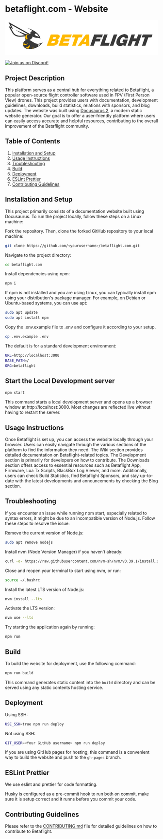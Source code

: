 # betaflight.com - Website

![Betaflight](/static/img/bf_logo.png)

[![Join us on Discord!](https://img.shields.io/discord/868013470023548938)](https://discord.gg/n4E6ak4u3c)

## Project Description

This platform serves as a central hub for everything related to Betaflight, a popular open-source flight controller software used in FPV (First Person View) drones. This project provides users with documentation, development guidelines, downloads, build statistics, relations with sponsors, and blog updates. The website was built using [Docusaurus 2](https://docusaurus.io/), a modern static website generator. Our goal is to offer a user-friendly platform where users can easily access accurate and helpful resources, contributing to the overall improvement of the Betaflight community.

## Table of Contents

1. [Installation and Setup](#installation-and-setup)
2. [Usage Instructions](#usage-instructions)
3. [Troubleshooting](#troubleshooting)
4. [Build](#build)
5. [Deployment](#deployment)
6. [ESLint Prettier](#eslint-prettier)
7. [Contributing Guidelines](#contributing-guidelines)

## Installation and Setup

This project primarily consists of a documentation website built using Docusaurus. To run the project locally, follow these steps on a Linux machine:

Fork the repository. Then, clone the forked GitHub repository to your local machine:

```bash
git clone https://github.com/<yourusername>/betaflight.com.git
```

Navigate to the project directory:

```bash
cd betaflight.com
```

Install dependencies using npm:

```bash
npm i
```

If npm is not installed and you are using Linux, you can typically install npm using your distribution's package manager. For example, on Debian or Ubuntu-based systems, you can use apt:

```bash
sudo apt update
sudo apt install npm
```

Copy the .env.example file to .env and configure it according to your setup.

```bash
cp .env.example .env
```

The default is for a standard development environment:

```bash
URL=http://localhost:3000
BASE_PATH=/
ORG=betaflight
```

## Start the Local Development server

```bash
npm start
```

This command starts a local development server and opens up a browser window at http://localhost:3000. Most changes are reflected live without having to restart the server.

## Usage Instructions

Once Betaflight is set up, you can access the website locally through your browser. Users can easily navigate through the various sections of the platform to find the information they need. The Wiki section provides detailed documentation on Betaflight-related topics. The Development section is primarily for developers on how to contribute. The Downloads section offers access to essential resources such as Betaflight App, Firmware, Lua Tx Scripts, BlackBox Log Viewer, and more. Additionally, users can check Build Statistics, find Betaflight Sponsors, and stay up-to-date with the latest developments and announcements by checking the Blog section.

## Troubleshooting

If you encounter an issue while running npm start, especially related to syntax errors, it might be due to an incompatible version of Node.js. Follow these steps to resolve the issue:

Remove the current version of Node.js:

```bash
sudo apt remove nodejs
```

Install nvm (Node Version Manager) if you haven't already:

```bash
curl -o- https://raw.githubusercontent.com/nvm-sh/nvm/v0.39.1/install.sh | bash
```

Close and reopen your terminal to start using nvm, or run:

```bash
source ~/.bashrc
```

Install the latest LTS version of Node.js:

```bash
nvm install --lts
```

Activate the LTS version:

```bash
nvm use --lts
```

Try starting the application again by running:

```bash
npm run
```

## Build

To build the website for deployment, use the following command:

```bash
npm run build
```

This command generates static content into the `build` directory and can be served using any static contents hosting service.

## Deployment

Using SSH:

```bash
USE_SSH=true npm run deploy
```

Not using SSH:

```bash
GIT_USER=<Your GitHub username> npm run deploy
```

If you are using GitHub pages for hosting, this command is a convenient way to build the website and push to the `gh-pages` branch.

## ESLint Prettier

We use eslint and prettier for code formatting.

Husky is configured as a pre-commit hook to run both on commit, make sure it is setup correct and it runns before you commit your code.

## Contributing Guidelines

Please refer to the [CONTRIBUTING.md](./CONTRIBUTION.md) file for detailed guidelines on how to contribute to Betaflight.
